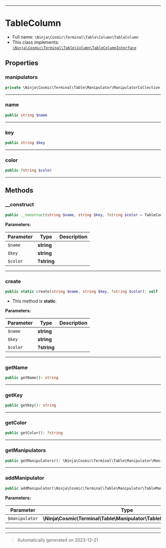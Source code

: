 ***

# TableColumn





* Full name: `\Ninja\Cosmic\Terminal\Table\Column\TableColumn`
* This class implements:
[`\Ninja\Cosmic\Terminal\Table\Column\TableColumnInterface`](./TableColumnInterface.md)



## Properties


### manipulators



```php
private \Ninja\Cosmic\Terminal\Table\Manipulator\ManipulatorCollection $manipulators
```






***

### name



```php
public string $name
```






***

### key



```php
public string $key
```






***

### color



```php
public ?string $color
```






***

## Methods


### __construct



```php
public __construct(string $name, string $key, ?string $color = TableConfig::DEFAULT_FIELD_COLOR): mixed
```








**Parameters:**

| Parameter | Type | Description |
|-----------|------|-------------|
| `$name` | **string** |  |
| `$key` | **string** |  |
| `$color` | **?string** |  |





***

### create



```php
public static create(string $name, string $key, ?string $color): self
```



* This method is **static**.




**Parameters:**

| Parameter | Type | Description |
|-----------|------|-------------|
| `$name` | **string** |  |
| `$key` | **string** |  |
| `$color` | **?string** |  |





***

### getName



```php
public getName(): string
```












***

### getKey



```php
public getKey(): string
```












***

### getColor



```php
public getColor(): ?string
```












***

### getManipulators



```php
public getManipulators(): \Ninja\Cosmic\Terminal\Table\Manipulator\ManipulatorCollection
```












***

### addManipulator



```php
public addManipulator(\Ninja\Cosmic\Terminal\Table\Manipulator\TableManipulatorInterface $manipulator): self
```








**Parameters:**

| Parameter | Type | Description |
|-----------|------|-------------|
| `$manipulator` | **\Ninja\Cosmic\Terminal\Table\Manipulator\TableManipulatorInterface** |  |





***


***
> Automatically generated on 2023-12-21
